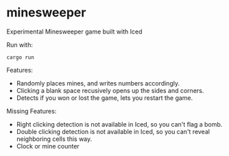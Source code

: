 # minesweeper

Experimental Minesweeper game built with Iced

Run with:

    cargo run

Features:

* Randomly places mines, and writes numbers accordingly.
* Clicking a blank space recusively opens up the sides and corners.
* Detects if you won or lost the game, lets you restart the game.

Missing Features:

* Right clicking detection is not available in Iced, so you can't flag a bomb.
* Double clicking detection is not available in Iced, so you can't reveal neighboring cells this way.
* Clock or mine counter
